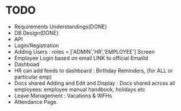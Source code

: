 # TODO

- Requirements Understandings(DONE)
-  DB Design(DONE)
- API
- Login/Registration
- Adding Users : roles = ['ADMIN','HR','EMPLOYEE'] Screen
- Employee Login based on email LINK to official EmailId
- Dashboad
- HR can add feeds to dashboard : Birthday Reminders, (for ALL or particular emp)
- Docs shared Adding and Edit and Display : Docs shared across all employees: employee manual handbook, holidays etc
- Leave Management : Vacations & WFHs
- Attendance Page.